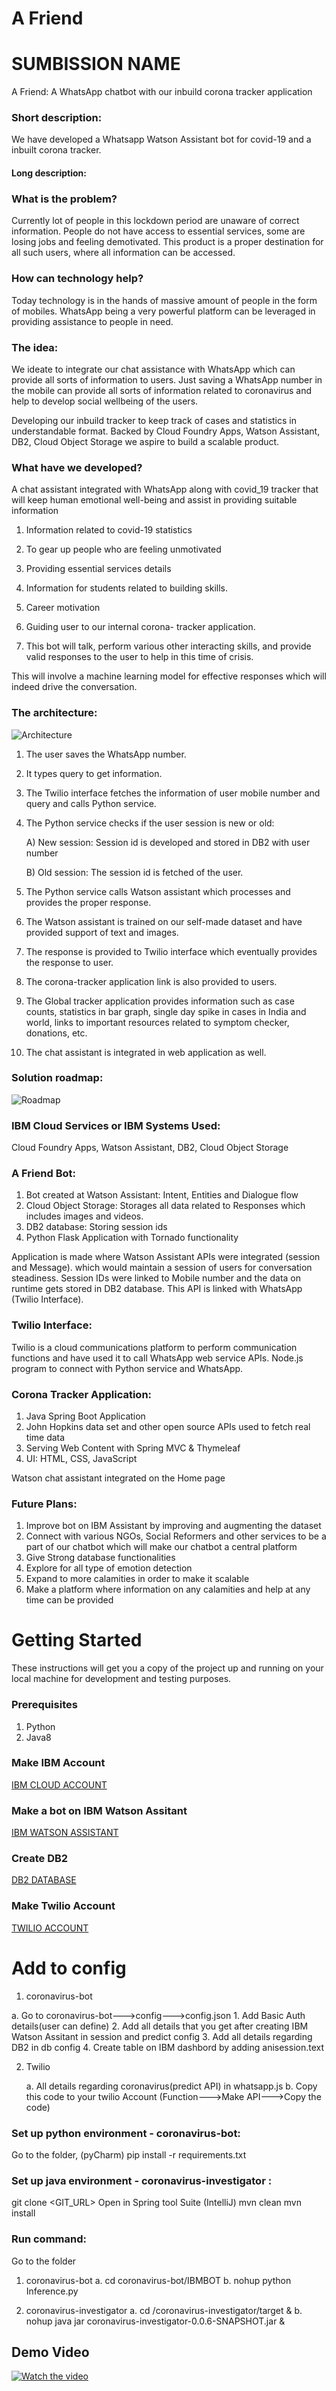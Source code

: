 # A Friend

# SUMBISSION NAME  

A Friend: A WhatsApp chatbot with our inbuild corona tracker application

### Short description:
We have developed a Whatsapp Watson Assistant bot for covid-19 and a inbuilt corona tracker.

#### Long description: 

### What is the problem? 

Currently lot of people in this lockdown period are unaware of correct information. People do not have access to essential services, some are losing jobs and feeling demotivated. This product is a proper destination for all such users, where all information can be accessed. 

### How can technology help? 

Today technology is in the hands of massive amount of people in the form of mobiles. WhatsApp being a very powerful platform can be leveraged in providing assistance to people in need. 

### The idea: 

We ideate to integrate our chat assistance with WhatsApp which can provide all sorts of information to users. Just saving a WhatsApp number in the mobile can provide all sorts of information related to coronavirus and help to develop social wellbeing of the users. 

Developing our inbuild tracker to keep track of cases and statistics in understandable format. Backed by Cloud Foundry Apps, Watson Assistant, DB2, Cloud Object Storage we aspire to build a scalable product. 

### What have we developed?  

A chat assistant integrated with WhatsApp along with covid_19 tracker that will keep human emotional well-being and assist in providing suitable information 

1. Information related to covid-19 statistics  

2. To gear up people who are feeling unmotivated  

3. Providing essential services details  

4. Information for students related to building skills.  

5. Career motivation  

6. Guiding user to our internal corona- tracker application.  

7. This bot will talk, perform various other interacting skills, and provide valid responses to the user to help in this time of crisis.  

This will involve a machine learning model for effective responses which will indeed drive the conversation. 

### The architecture: 

![Architecture](https://github.com/Sapna-Tech/AFriend/blob/master/architecture.png)

1. The user saves the WhatsApp number. 

2. It types query to get information. 

3. The Twilio interface fetches the information of user mobile number and query and calls Python service. 

4. The Python service checks if the user session is new or old: 

     A) New session: Session id is developed and stored in DB2 with user number 

     B) Old session: The session id is fetched of the user. 

5. The Python service calls Watson assistant which processes and provides the proper response. 

6. The Watson assistant is trained on our self-made dataset and have provided support of text and images. 

7. The response is provided to Twilio interface which eventually provides the response to user. 

8. The corona-tracker application link is also provided to users. 

9. The Global tracker application provides information such as case counts, statistics in bar graph, single day spike in cases in India and world, links to important resources related to symptom checker, donations, etc. 

10. The chat assistant is integrated in web application as well. 

### Solution roadmap: 

![Roadmap](https://github.com/Sapna-Tech/AFriend/blob/master/long_road_map.png)

### IBM Cloud Services or IBM Systems Used: 
Cloud Foundry Apps, Watson Assistant, DB2, Cloud Object Storage 

### A Friend Bot: 

1. Bot created at Watson Assistant: Intent, Entities and Dialogue flow 
2. Cloud Object Storage: Storages all data related to Responses which includes images and videos. 
3. DB2 database: Storing session ids  
4. Python Flask Application with Tornado functionality  

Application is made where Watson Assistant APIs were integrated (session and Message). which would maintain a session of users for conversation steadiness. 
Session IDs were linked to Mobile number and the data on runtime gets stored in DB2 database.
This API is linked with WhatsApp (Twilio Interface). 

### Twilio Interface: 

Twilio is a cloud communications platform to perform communication functions and have used it to call WhatsApp web service APIs. 
Node.js program to connect with Python service and WhatsApp.  

### Corona Tracker Application: 

1. Java Spring Boot Application   
2. John Hopkins data set and other open source APIs used to fetch real time data 
3. Serving Web Content with Spring MVC & Thymeleaf 
4. UI: HTML, CSS, JavaScript 

Watson chat assistant integrated on the Home page 

### Future Plans: 

1. Improve bot on IBM Assistant by improving and augmenting the dataset
2. Connect with various NGOs, Social Reformers and other services to be a part of our chatbot which will make our chatbot a central platform
3. Give Strong database functionalities 
4. Explore for all type of emotion detection
5. Expand to more calamities in order to make it scalable
6. Make a platform where information on any calamities and help at any time can be provided

# Getting Started
These instructions will get you a copy of the project up and running on your local machine for development and testing purposes.

### Prerequisites

1. Python
2. Java8

### Make IBM Account
[IBM CLOUD ACCOUNT](https://console.ng.bluemix.net/registration/)

### Make a bot on IBM Watson Assitant
[IBM WATSON ASSISTANT](https://www.ibm.com/watson/how-to-build-a-chatbot)

### Create DB2
[DB2 DATABASE](https://cloud.ibm.com/docs/Db2onCloud?topic=Db2onCloud-getting-started)

### Make Twilio Account
[TWILIO ACCOUNT](https://www.twilio.com/blog/what-does-twilio-do)

# Add to config
1. coronavirus-bot
  
  a. Go to coronavirus-bot--->config--->config.json
    1. Add Basic Auth details(user can define) 
    2. Add all details that you get after creating IBM Watson Assitant in session and predict config
    3. Add all details regarding DB2 in db config
    4. Create table on IBM dashbord by adding anisession.text

2. Twilio
  
    a. All details regarding coronavirus(predict API) in whatsapp.js
    b. Copy this code to your twilio Account (Function--->Make API--->Copy the code)

### Set up python environment - coronavirus-bot:
Go to the folder, (pyCharm)
pip install -r requirements.txt

### Set up java environment - coronavirus-investigator :
git clone <GIT_URL>
Open in Spring tool Suite (IntelliJ)
mvn clean
mvn install

### Run command:
Go to the folder

1. coronavirus-bot
  a. cd coronavirus-bot/IBMBOT
  b. nohup python Inference.py

2. coronavirus-investigator
  a. cd /coronavirus-investigator/target &
  b. nohup java jar coronavirus-investigator-0.0.6-SNAPSHOT.jar & 
  
## Demo Video
[![Watch the video](https://github.com/Sapna-Tech/AFriend/blob/master/Afriend-tracker.png)](https://youtu.be/U1IWPp7mDzg)
